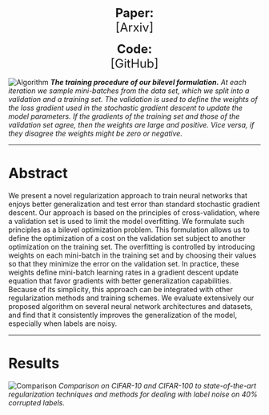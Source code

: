<p align="center">
  <b style="font-size: 24px">Paper:</b><br>
  <a href="https://arxiv.org/abs/1809.01465" style="font-size: 24px; text-decoration: none">[Arxiv]</a>
</p>


<p align="center">
  <b style="font-size: 24px">Code:</b><br>
  <a href="https://github.com/sjenni/DeepBilevel" style="font-size: 24px; text-decoration: none">[GitHub]</a>
</p>


![Algorithm](assets/Algorithm.png)
***The training procedure of our bilevel formulation.*** *At each iteration we sample mini-batches from the data set, which we split into a validation and a training set. The validation is used to define the weights of the loss gradient used in the stochastic gradient descent to update the model parameters. If the gradients of the training set and those of the validation set agree, then the weights are large and positive. Vice versa, if they disagree the weights might be zero or negative.*

___

# Abstract

We present a novel regularization approach to train neural networks that enjoys better generalization and test error than standard stochastic gradient descent. Our approach is based on the principles of cross-validation, where a validation set is used to limit the model overfitting. We formulate such principles as a bilevel optimization problem. This formulation allows us to define the optimization of a cost on the validation set subject to another optimization on the training set. The overfitting is controlled by introducing weights on each mini-batch in the training set and by choosing their values so that they minimize the error on the validation set. In practice, these weights define mini-batch learning rates in a gradient descent update equation that favor gradients with better generalization capabilities. Because of its simplicity, this approach can be integrated with other regularization methods and training schemes. We evaluate extensively our proposed algorithm on several neural network architectures and datasets, and find that it consistently improves the generalization of the model, especially when labels are noisy.

___

# Results

![Comparison](assets/Comparison.png)
*Comparison on CIFAR-10 and CIFAR-100 to state-of-the-art regularization techniques and methods for dealing with label noise on 40% corrupted labels.*
